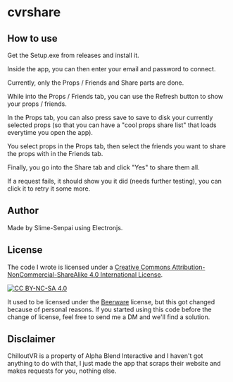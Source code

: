 # cvrshare

## How to use

Get the Setup.exe from releases and install it.

Inside the app, you can then enter your email and password to connect.

Currently, only the Props / Friends and Share parts are done.

While into the Props / Friends tab, you can use the Refresh button to show your props / friends.

In the Props tab, you can also press save to save to disk your currently selected props
(so that you can have a "cool props share list" that loads everytime you open the app).

You select props in the Props tab, then select the friends you want to share the props with in the Friends tab.

Finally, you go into the Share tab and click "Yes" to share them all.

If a request fails, it should show you it did (needs further testing), you can click it to retry it some more.

## Author

Made by Slime-Senpai using Electronjs.

## License

The code I wrote is licensed under a
[Creative Commons Attribution-NonCommercial-ShareAlike 4.0 International License][cc-by-nc-sa].

[![CC BY-NC-SA 4.0][cc-by-nc-sa-image]][cc-by-nc-sa]

[cc-by-nc-sa]: http://creativecommons.org/licenses/by-nc-sa/4.0/
[cc-by-nc-sa-image]: https://licensebuttons.net/l/by-nc-sa/4.0/88x31.png

It used to be licensed under the [Beerware](https://en.wikipedia.org/wiki/Beerware) license, but this got changed because of personal reasons. If you started using this code before the change of license, feel free to send me a DM and we'll find a solution.

## Disclaimer

ChilloutVR is a property of Alpha Blend Interactive and I haven't got anything to do with that, I just made the app that scraps their website
and makes requests for you, nothing else.